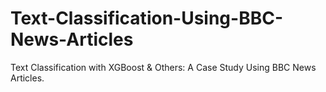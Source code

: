 # Text-Classification-Using-BBC-News-Articles
Text Classification with XGBoost &amp; Others: A Case Study Using BBC News Articles.
